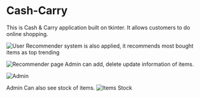 # Cash-Carry
This is Cash & Carry application built on tkinter. It allows customers to do online shopping. 

![User](https://github.com/FazilaRubab/Cash-Carry/assets/51526391/188c4c04-c6ee-4e27-a57b-51f76262ad90)
Recommender system is also applied, it recommends most bought items as top trending

![Recommender page](https://github.com/FazilaRubab/Cash-Carry/assets/51526391/557bcadd-7256-4034-9b2a-ed0dcb7a4cef)
Admin can add, delete update information of items.

![Admin](https://github.com/FazilaRubab/Cash-Carry/assets/51526391/1143db64-7ad3-4742-91c8-7d6d7e14bf4c)

Admin Can also see stock of items.
![Items Stock](https://github.com/FazilaRubab/Cash-Carry/assets/51526391/87dccec7-dd40-4c83-b810-72fbf94ab93b)


